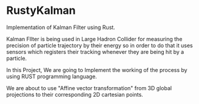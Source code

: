 # RustyKalman
Implementation of Kalman Filter using Rust.

Kalman FIlter is being used in Large Hadron Collider for measuring the precision of particle trajectory by their energy so in order to do that it uses sensors which registers their tracking whenever they are being hit by a particle.

In this Project, We are going to Implement the working of the process by using RUST programming language.

We are about to use "Affine vector transformation" from 3D global projections to their corresponding 2D cartesian points.
